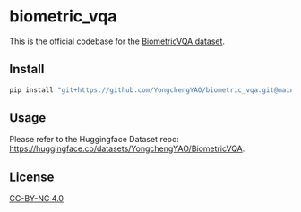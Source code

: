 # biometric_vqa

This is the official codebase for the [BiometricVQA dataset](https://huggingface.co/datasets/YongchengYAO/BiometricVQA).

## Install

```bash
pip install "git+https://github.com/YongchengYAO/biometric_vqa.git@main#egg=biometric_vqa&subdirectory=src"
```

## Usage

Please refer to the Huggingface Dataset repo: https://huggingface.co/datasets/YongchengYAO/BiometricVQA.

## License

[CC-BY-NC 4.0](https://creativecommons.org/licenses/by-nc/4.0/)

